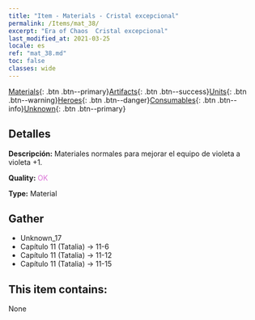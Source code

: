 ```yaml
---
title: "Item - Materials - Cristal excepcional"
permalink: /Items/mat_38/
excerpt: "Era of Chaos  Cristal excepcional"
last_modified_at: 2021-03-25
locale: es
ref: "mat_38.md"
toc: false
classes: wide
---
```

 [Materials](/es/Items/){: .btn .btn--primary}[Artifacts](/es/Items/Artifacts/){: .btn .btn--success}[Units](/es/Items/Units/){: .btn .btn--warning}[Heroes](/es/Items/Heroes/){: .btn .btn--danger}[Consumables](/es/Items/Consumables/){: .btn .btn--info}[Unknown](/es/Items/Unknown/){: .btn .btn--primary}

## Detalles
 **Descripción:** Materiales normales para mejorar el equipo de violeta a violeta +1.

 **Quality:** <span style="color: #DA70D6">OK</span>

 **Type:** Material

## Gather

*    Unknown_17 
*    Capítulo 11 (Tatalia) -> 11-6 
*    Capítulo 11 (Tatalia) -> 11-12 
*    Capítulo 11 (Tatalia) -> 11-15 

## This item contains:

  None

